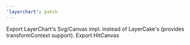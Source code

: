 ```yaml
---
'layerchart': patch
---
```


Export LayerChart's Svg/Canvas impl. instead of LayerCake's (provides transformContext support). Export HitCanvas
